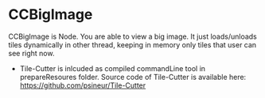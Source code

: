 CCBigImage 
==================

CCBigImage is Node. You are able to view a big image.
It just loads/unloads tiles dynamically in other thread, keeping in memory only tiles that user can see right now.

* Tile-Cutter is inlcuded as compiled commandLine tool in prepareResoures folder. Source code of Tile-Cutter is available here: https://github.com/psineur/Tile-Cutter